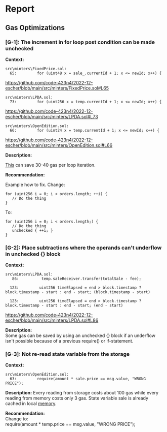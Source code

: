 # Report
## Gas Optimizations ##
### [G-1]: The increment in for loop post condition can be made unchecked
**Context:**

```
src\minters\FixedPrice.sol:
  65:         for (uint48 x = sale_.currentId + 1; x <= newId; x++) { 
```
https://github.com/code-423n4/2022-12-escher/blob/main/src/minters/FixedPrice.sol#L65

```
src\minters\LPDA.sol:
  73:         for (uint256 x = temp.currentId + 1; x <= newId; x++) { 
```
https://github.com/code-423n4/2022-12-escher/blob/main/src/minters/LPDA.sol#L73

```
src\minters\OpenEdition.sol:
  66:         for (uint24 x = temp.currentId + 1; x <= newId; x++) { 
```
https://github.com/code-423n4/2022-12-escher/blob/main/src/minters/OpenEdition.sol#L66

**Description:**

[This](https://gist.github.com/hrkrshnn/ee8fabd532058307229d65dcd5836ddc#the-increment-in-for-loop-post-condition-can-be-made-unchecked) can save 30-40 gas per loop iteration.

**Recommendation:**

Example how to fix. Change:
```
for (uint256 i = 0; i < orders.length; ++i) {
   // Do the thing
}
```

To:
```
for (uint256 i = 0; i < orders.length;) {
   // Do the thing
   unchecked { ++i; }
}
```

### [G-2]: Place subtractions where the operands can't underflow in unchecked {} block  
**Context:**  
```
src\minters\LPDA.sol:
   86:          temp.saleReceiver.transfer(totalSale - fee); 

  123:         uint256 timeElapsed = end > block.timestamp ? block.timestamp - start : end - start; (block.timestamp - start)

  123:         uint256 timeElapsed = end > block.timestamp ? block.timestamp - start : end - start; (end - start)
```
https://github.com/code-423n4/2022-12-escher/blob/main/src/minters/LPDA.sol#L86  

**Description:**  
Some gas can be saved by using an unchecked {} block if an underflow isn't possible because of a previous require() or if-statement.

### [G-3]: Not re-read state variable from the storage
**Context:** 
``` 
src\minters\OpenEdition.sol:
  63:         require(amount * sale.price == msg.value, "WRONG PRICE");
```

**Description:**
Every reading from storage costs about 100 gas while every reading from memory costs only 3 gas. State variable sale is already cached in local [memory](https://github.com/code-423n4/2022-12-escher/blob/main/src/minters/OpenEdition.sol#L59).

**Recommendation:**  
Change to:  
require(amount * temp.price == msg.value, "WRONG PRICE");

